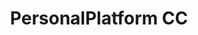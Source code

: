 ---
layout: page
title: PersonalPlatform CC
description: An integrated single-page application designed to help you organize every aspect of your life.
importance: 2
category: work
# github: IvanGao1024/UBC_2024REX_IAV_Diffusion
---